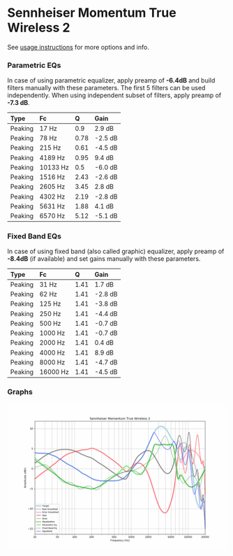 # Sennheiser Momentum True Wireless 2
See [usage instructions](https://github.com/jaakkopasanen/AutoEq#usage) for more options and info.

### Parametric EQs
In case of using parametric equalizer, apply preamp of **-6.4dB** and build filters manually
with these parameters. The first 5 filters can be used independently.
When using independent subset of filters, apply preamp of **-7.3 dB**.

| Type    | Fc       |    Q | Gain    |
|:--------|:---------|:-----|:--------|
| Peaking | 17 Hz    | 0.9  | 2.9 dB  |
| Peaking | 78 Hz    | 0.78 | -2.5 dB |
| Peaking | 215 Hz   | 0.61 | -4.5 dB |
| Peaking | 4189 Hz  | 0.95 | 9.4 dB  |
| Peaking | 10133 Hz | 0.5  | -6.0 dB |
| Peaking | 1516 Hz  | 2.43 | -2.6 dB |
| Peaking | 2605 Hz  | 3.45 | 2.8 dB  |
| Peaking | 4302 Hz  | 2.19 | -2.8 dB |
| Peaking | 5631 Hz  | 1.88 | 4.1 dB  |
| Peaking | 6570 Hz  | 5.12 | -5.1 dB |

### Fixed Band EQs
In case of using fixed band (also called graphic) equalizer, apply preamp of **-8.4dB**
(if available) and set gains manually with these parameters.

| Type    | Fc       |    Q | Gain    |
|:--------|:---------|:-----|:--------|
| Peaking | 31 Hz    | 1.41 | 1.7 dB  |
| Peaking | 62 Hz    | 1.41 | -2.8 dB |
| Peaking | 125 Hz   | 1.41 | -3.8 dB |
| Peaking | 250 Hz   | 1.41 | -4.4 dB |
| Peaking | 500 Hz   | 1.41 | -0.7 dB |
| Peaking | 1000 Hz  | 1.41 | -0.7 dB |
| Peaking | 2000 Hz  | 1.41 | 0.4 dB  |
| Peaking | 4000 Hz  | 1.41 | 8.9 dB  |
| Peaking | 8000 Hz  | 1.41 | -4.7 dB |
| Peaking | 16000 Hz | 1.41 | -4.5 dB |

### Graphs
![](./Sennheiser%20Momentum%20True%20Wireless%202.png)
